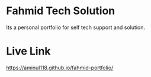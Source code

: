 # Fahmid Tech Solution
Its a personal portfolio for self tech support and solution.

# Live Link
https://aminul118.github.io/fahmid-portfolio/